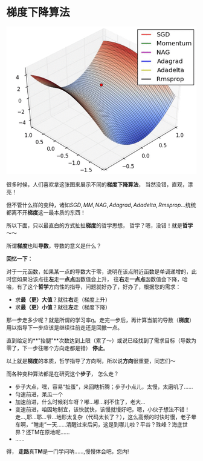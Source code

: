 # 梯度下降算法

![grad](grad.gif ':size=400*247')

很多时候，人们喜欢拿这张图来展示不同的**梯度下降算法**， 当然没错，直观，漂亮！

但不管什么样的变种，诸如$SGD, MM, NAG, Adagrad, Adadelta, Rmsprop...$统统都离不开**梯度**这一最本质的东西！

所以下面，只以最直白的方式扯扯**梯度**的哲学思想， 哲学？嗯，没错！就是**哲学**～～

所谓**梯度**也叫**导数**，导数的意义是什么？

**回忆一下：** 

对于一元函数，如果某一点的导数大于零，说明在该点附近函数是单调递增的，此时您如果沿该点往**左**走**一点点**函数值会上升，
往**右**走**一点点**函数值会下降，哈哈，有了这个**哲学**方向性的指导，问题就好办了，好办了，根据您的需求：

- 求**最（更）大值**？就往**右**走（梯度上升）
- 求**最（更）小值**？就往**左**走（梯度下降）

那一步走多少呢？就是所谓的学习率$\eta$。走完一步后，再计算当前的导数（**梯度**）用以指导下一步应该是继续往前走还是回撤一点。

直到给定的**"抬腿"**次数达到上限（累了～）或说已经找到了需求目标（导数为零了，下一步往哪个方向走都是错） **停止**。

以上就是**梯度**的本质，哲学指导了方向啊，所以说**方向**很重要，同志们～

而各种变种算法都是在研究这个**步子**， 怎么走？

- 步子大点，嘿，容易“扯蛋”，来回瞎折腾；步子小点儿，太慢，太磨叽了...... 
- 匀速前进，呆瓜一个
- 加速前进，什么时候刹车呀？嘟...嘟...刹不住了，老大...
- 变速前进，咱因地制宜，该快就快，该慢就慢好吧，嗯，小伙子想法不错！ 走...,耶...耶...爷...地形太复杂（代码太长了？），这么高频的时快时慢，老子晕车啊，“瞎走”一天......清醒过来后问，这是到哪儿啦？平谷？珠峰？海底世界？还TM在原地呢......
- ......


得， **走路**真**TM**是一门学问呐......,慢慢体会吧，您内!
